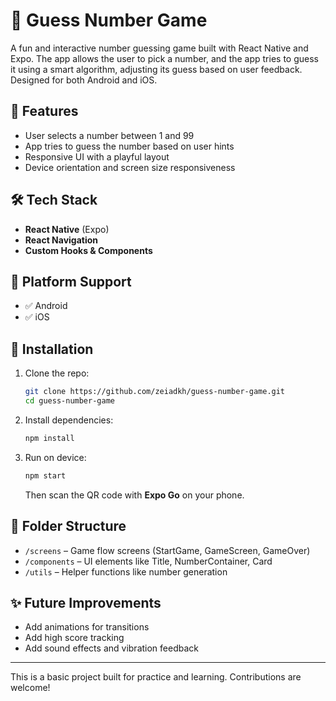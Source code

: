 # 🎲 Guess Number Game

A fun and interactive number guessing game built with React Native and Expo. The app allows the user to pick a number, and the app tries to guess it using a smart algorithm, adjusting its guess based on user feedback. Designed for both Android and iOS.

## 🚀 Features

* User selects a number between 1 and 99
* App tries to guess the number based on user hints
* Responsive UI with a playful layout
* Device orientation and screen size responsiveness

## 🛠️ Tech Stack

* **React Native** (Expo)
* **React Navigation**
* **Custom Hooks & Components**

## 📱 Platform Support

* ✅ Android
* ✅ iOS

## 🔧 Installation

1. Clone the repo:

   ```bash
   git clone https://github.com/zeiadkh/guess-number-game.git
   cd guess-number-game
   ```

2. Install dependencies:

   ```bash
   npm install
   ```

3. Run on device:

   ```bash
   npm start
   ```

   Then scan the QR code with **Expo Go** on your phone.

## 📂 Folder Structure

* `/screens` – Game flow screens (StartGame, GameScreen, GameOver)
* `/components` – UI elements like Title, NumberContainer, Card
* `/utils` – Helper functions like number generation

## ✨ Future Improvements

* Add animations for transitions
* Add high score tracking
* Add sound effects and vibration feedback

---

This is a basic project built for practice and learning. Contributions are welcome!
